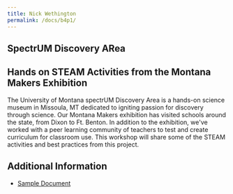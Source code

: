 ```yaml
---
title: Nick Wethington
permalink: /docs/b4p1/
---
```


## SpectrUM Discovery ARea

## Hands on STEAM Activities from the Montana Makers Exhibition
The University of Montana spectrUM Discovery Area is a hands-on science museum in Missoula, MT dedicated to igniting passion for discovery through science. Our Montana Makers exhibition has visited schools around the state, from Dixon to Ft. Benton. In addition to the exhibition, we've worked with a peer learning community of teachers to test and create curriculum for classroom use. This workshop will share some of the STEAM activities and best practices from this project.

## Additional Information
 - [Sample Document](../wednesday/breakout7/documents/b1p1d1.pdf)
